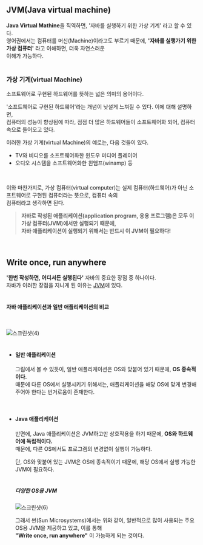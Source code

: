 ## JVM(Java virtual machine)
**Java Virtual Mathine**을 직역하면, '자바를 실행하기 위한 가상 기계' 라고 할 수 있다.<br>
영어권에서는 컴퓨터를 머신(Machine)이라고도 부르기 때문에, **'자바를 실행가기 위한 가상 컴퓨터'** 라고 이해하면, 더욱 자연스러운<br>
이해가 가능하다.<br>
<br>

### 가상 기계(virtual Machine)
소프트웨어로 구현된 하드웨어를 뜻하는 넓은 의미의 용어이다.<br>

'소프트웨어로 구현된 하드웨어'라는 개념이 낮설게 느껴질 수 있다. 이에 대해 설명하면,<br>
컴퓨터의 성능이 향상됨에 따라, 점점 더 많은 하드웨어들이 소프트웨어화 되어, 컴퓨터 속으로 들어오고 있다.<br>

이러한 가상 기계(virtual Machine)의 예로는, 다음 것들이 있다.<br>
- TV와 비디오를 소프트웨어화한 윈도우 미디어 플레이어
- 오디오 시스템을 소프트웨어화한 윈앰프(winamp) 등
<br>

이와 마찬가지로, 가상 컴퓨터(virtual computer)는 실제 컴퓨터(하드웨어)가 아닌 소프트웨어로 구현된 컴퓨터라는 뜻으로, 컴퓨터 속의<br>
컴퓨터라고 생각하면 된다.<br>

> **자바로 작성된 애플리케이션(application program, 응용 프로그램)은 모두 이 가상 컴퓨터(JVM)에서만 실행되기 때문에,<br>
> 자바 애플리케이션이 실행되기 위해서는 반드시 이 JVM이 필요하다!**

<br>

## Write once, run anywhere
**'한번 작성하면, 어디서든 실행된다'** 자바의 중요한 장점 중 하나이다.<br>
자바가 이러한 장점을 지니게 된 이유는 [JVM](https://github.com/Yoonsik-2002/java-study/edit/main/src/_00_other_knowledge/_00_JVM/README.md#jvmjava-virtual-machine)에 있다.<br>
<br>

#### 자바 애플리케이션과 일반 애플리케이션의 비교
<br>

![스크린샷(4)](https://github.com/Yoonsik-2002/java-study/assets/83572199/8dc6ec32-179d-4b89-8c6b-42e34e7fedc6)<br>
<br>

- #### 일반 애플리케이션
  그림에서 볼 수 있듯이, 일반 애플리케이션은 OS와 맞붙어 있기 때문에, **OS 종속적이다.** <br>
  때문에 다른 OS에서 실행시키기 위해서는, 애플리케이션을 해당 OS에 맞게 변경해 주어야 한다는 번거로움이 존재한다.<br>
<br>

- #### Java 애플리케이션
  반면에, Java 애플리케이션은 JVM하고만 상호작용을 하기 때문에, **OS와 하드웨어에 독립적이다.** <br>
  때문에, 다른 OS에서도 프로그램의 변경없이 실행이 가능하다.<br>
  
  단, OS와 맞붙어 있는 JVM은 OS에 종속적이기 때문에, 해당 OS에서 실행 가능한 JVM이 필요하다.<br>
  <br>
  
  ##### 다양한 OS용 JVM
  ![스크린샷(6)](https://github.com/Yoonsik-2002/java-study/assets/83572199/599bb196-d6e8-4562-84df-123316b1bfae)<br>
  
  그래서 썬(Sun Microsystems)에서는 위와 같이, 일반적으로 많이 사용되는 주요 OS용 JVM을 제공하고 있고, 이를 통해<br>
  **"Write once, run anywhere"** 이 가능하게 되는 것이다.<br>
  <br>



  
  
  







